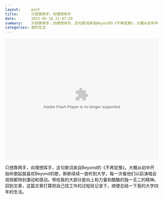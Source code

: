 ```yaml
---
layout:     post
title:      只想靠两手，向理想挥手
date:       2015-05-18 21:47:29
summary:    只想靠两手，向理想挥手，这句歌词来自Beyond的《不再犹豫》。大概从初中开始听歌起就喜欢Beyond的歌，断断续续一直听到大学，每一次看他们以前演唱会视频都特别激动和感动。带给我的大部分是向上和力量和酷酷的独一无二的精神。回到文章，这篇文章打算把自己找工作的过程给记录下，顺便总结一下我的大学四年的生活。
categories: 我的生活
---
```

<embed src="http://www.tudou.com/v/-aAutv7P4LM/&bid=05&resourceId=0_05_05_99/v.swf" type="application/x-shockwave-flash" allowscriptaccess="always" allowfullscreen="true" wmode="opaque" width="100%" height="400"></embed>

只想靠两手，向理想挥手，这句歌词来自Beyond的《不再犹豫》。大概从初中开始听歌起就喜欢Beyond的歌，断断续续一直听到大学，每一次看他们以前演唱会视频都特别激动和感动。带给我的大部分是向上和力量和酷酷的独一无二的精神。回到文章，这篇文章打算把自己找工作的过程给记录下，顺便总结一下我的大学四年的生活。
